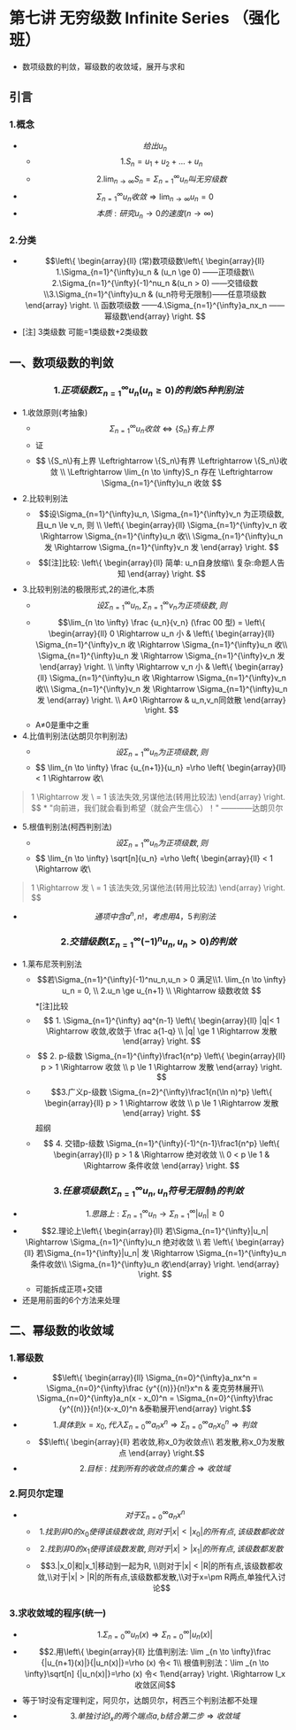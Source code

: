 # 第七讲 无穷级数 Infinite Series （强化班）
* 数项级数的判敛，幂级数的收敛域，展开与求和

## 引言
### 1.概念
* $$给出{u_n}$$
    * $$ 1. S_n=u_1+u_2+\dots+u_n $$
    * $$2. \lim_{n \to \infty}S_n = \Sigma_{n=1}^{\infty}u_n 叫无穷级数$$
* $$ \Sigma_{n=1}^{\infty}u_n 收敛 \Rightarrow  \lim_{n \to \infty}u_n = 0$$
* $$本质:研究u_n \to 0 的速度 (n \to \infty)$$

### 2.分类
*  $$\left\{ \begin{array}{ll} (常)数项级数\left\{ \begin{array}{ll} 1.\Sigma_{n=1}^{\infty}u_n & (u_n \ge 0)  ——正项级数\\ 2.\Sigma_{n=1}^{\infty}(-1)^nu_n &(u_n > 0) ——交错级数 \\3.\Sigma_{n=1}^{\infty}u_n & (u_n符号无限制)——任意项级数   \end{array} \right. \\ 函数项级数 ——4.\Sigma_{n=1}^{\infty}a_nx_n ——幂级数\end{array} \right. $$
* [注] 3类级数 可能=1类级数+2类级数

## 一、数项级数的判敛
### $$1.正项级数 \Sigma_{n=1}^{\infty}u_n (u_n \ge 0) 的判敛 5种判别法$$
* 1.收敛原则(考抽象)
    * $$\Sigma_{n=1}^{\infty}u_n 收敛 \Leftrightarrow \{S_n\}有上界 $$ 
    * 证
    * $$ \{S_n\}有上界  \Leftrightarrow  \{S_n\}有界 \Leftrightarrow \{S_n\}收敛  \\ \Leftrightarrow \lim_{n \to \infty}S_n 存在 \Leftrightarrow  \Sigma_{n=1}^{\infty}u_n 收敛 $$
* 2.比较判别法
    * $$设\Sigma_{n=1}^{\infty}u_n, \Sigma_{n=1}^{\infty}v_n 为正项级数, 且u_n \le v_n, 则 \\ \left\{ \begin{array}{ll} \Sigma_{n=1}^{\infty}v_n  收 \Rightarrow \Sigma_{n=1}^{\infty}u_n 收\\ \Sigma_{n=1}^{\infty}u_n 发 \Rightarrow \Sigma_{n=1}^{\infty}v_n 发    \end{array} \right.  $$
    * $$[注]比较: \left\{ \begin{array}{ll} 简单: u_n自身放缩\\ 复杂:命题人告知    \end{array} \right.  $$
* 3.比较判别法的极限形式,2的进化,本质
    * $$设\Sigma_{n=1}^{\infty}u_n, \Sigma_{n=1}^{\infty}v_n 为正项级数, 则$$
    * $$\lim_{n \to \infty} \frac {u_n}{v_n} (\frac 00 型) =  \left\{ \begin{array}{ll} 0 \Rightarrow u_n 小 & \left\{ \begin{array}{ll} \Sigma_{n=1}^{\infty}v_n  收 \Rightarrow \Sigma_{n=1}^{\infty}u_n 收\\ \Sigma_{n=1}^{\infty}u_n 发 \Rightarrow \Sigma_{n=1}^{\infty}v_n 发    \end{array} \right.  \\ \infty \Rightarrow v_n 小 &  \left\{ \begin{array}{ll} \Sigma_{n=1}^{\infty}u_n  收 \Rightarrow \Sigma_{n=1}^{\infty}v_n 收\\ \Sigma_{n=1}^{\infty}v_n 发 \Rightarrow \Sigma_{n=1}^{\infty}u_n 发    \end{array} \right.     \\ A≠0 \Rightarrow & u_n,v_n同敛散 \end{array} \right.  $$
    * A≠0是重中之重
* 4.比值判别法(达朗贝尔判别法)
    * $$设\Sigma_{n=1}^{\infty}u_n 为正项级数, 则$$
    * $$ \lim_{n \to \infty} \frac {u_{n+1}}{u_n}   =\rho \left\{ \begin{array}{ll} < 1 \Rightarrow  收\\ > 1 \Rightarrow  发  \\ = 1 该法失效,另谋他法(转用比较法)  \end{array} \right.  $$
    * "向前进，我们就会看到希望（就会产生信心）！" ————达朗贝尔
* 5.根值判别法(柯西判别法)
    * $$设\Sigma_{n=1}^{\infty}u_n 为正项级数, 则$$
    * $$ \lim_{n \to \infty} \sqrt[n]{u_n}   =\rho \left\{ \begin{array}{ll} < 1 \Rightarrow  收\\ > 1 \Rightarrow  发  \\ = 1 该法失效,另谋他法(转用比较法)  \end{array} \right.  $$

* $$通项中含a^n,n!，考虑用4，5判别法$$


### $$2.交错级数(\Sigma_{n=1}^{\infty}(-1)^nu_n,u_n > 0)的判敛$$
* 1.莱布尼茨判别法
    * $$若\Sigma_{n=1}^{\infty}(-1)^nu_n,u_n > 0 满足\\1. \lim_{n \to \infty} u_n = 0, \\ 2.u_n \ge u_{n+1} \\ \Rightarrow 级数收敛 $$
*[注]比较
    * $$ 1. \Sigma_{n=1}^{\infty} aq^{n-1} \left\{ \begin{array}{ll} |q|< 1 \Rightarrow 收敛,收敛于 \frac a{1-q} \\|q| \ge 1 \Rightarrow 发散 \end{array} \right. $$ 
    *  $$ 2. p-级数  \Sigma_{n=1}^{\infty}\frac1{n^p} \left\{ \begin{array}{ll} p > 1 \Rightarrow 收敛 \\p \le 1 \Rightarrow 发散 \end{array} \right. $$ 
    * $$3.广义p-级数  \Sigma_{n=2}^{\infty}\frac1{n(\ln n)^p} \left\{ \begin{array}{ll} p > 1 \Rightarrow 收敛 \\p \le 1 \Rightarrow 发散 \end{array} \right. $$ 超纲
    * $$ 4. 交错p-级数  \Sigma_{n=1}^{\infty}(-1)^{n-1}\frac1{n^p} \left\{ \begin{array}{ll} p > 1  & \Rightarrow 绝对收敛 \\ 0 < p \le 1 & \Rightarrow 条件收敛  \end{array} \right. $$ 

### $$3.任意项级数(\Sigma_{n=1}^{\infty}u_n,u_n符号无限制)的判敛$$
* $$1.思路上:\Sigma_{n=1}^{\infty}u_n \to \Sigma_{n=1}^{\infty}|u_n| \ge 0$$
* $$2.理论上\left\{ \begin{array}{ll} 若\Sigma_{n=1}^{\infty}|u_n| \Rightarrow \Sigma_{n=1}^{\infty}u_n 绝对收敛 \\ 若 \left\{ \begin{array}{ll} 若\Sigma_{n=1}^{\infty}|u_n| 发 \Rightarrow \Sigma_{n=1}^{\infty}u_n 条件收敛\\  \Sigma_{n=1}^{\infty}u_n 收\end{array} \right. \end{array} \right. $$ 
    * 可能拆成正项+交错 
* 还是用前面的6个方法来处理

## 二、幂级数的收敛域
### 1.幂级数
* $$\left\{ \begin{array}{ll} \Sigma_{n=0}^{\infty}a_nx^n = \Sigma_{n=0}^{\infty}\frac {y^{(n)}}{n!}x^n  & 麦克劳林展开\\ \Sigma_{n=0}^{\infty}a_n(x - x_0)^n = \Sigma_{n=0}^{\infty}\frac {y^{(n)}}{n!}(x-x_0)^n   &泰勒展开\end{array} \right.$$
* $$1.具体到x=x_0,代入\Sigma_{n=0}^{\infty}a_nx^n \Rightarrow \Sigma_{n=0}^{\infty}a_nx_0^n \Rightarrow 判敛$$
    * $$\left\{ \begin{array}{ll} 若收敛,称x_0为收敛点\\ 若发散,称x_0为发散点 \end{array} \right.$$
* $$2.目标:找到所有的收敛点的集合\Rightarrow 收敛域$$

### 2.阿贝尔定理
* $$对于\Sigma_{n=0}^{\infty}a_nx^n$$
    * $$1. 找到非0的x_0使得该级数收敛,则对于|x| < |x_0|的所有点,该级数都收敛$$
    * $$2. 找到非0的x_1使得该级数发散,则对于|x| > |x_1|的所有点,该级数都发散$$
    * $$3.|x_0|和|x_1|移动到一起为R, \\则对于|x| < |R|的所有点,该级数都收敛,\\对于|x| > |R|的所有点,该级数都发散,\\对于x=\pm R两点,单独代入讨论$$
    
### 3.求收敛域的程序(统一)
* $$1.\Sigma_{n=0}^{\infty}u_n(x) \Rightarrow \Sigma_{n=0}^{\infty}|u_n(x)|$$
* $$2.用\left\{ \begin{array}{ll} 比值判别法: \lim _{n \to \infty}\frac {|u_{n+1}(x)|}{|u_n(x)|}=\rho (x) 令< 1\\ 根值判别法：\lim _{n \to \infty}\sqrt[n] {|u_n(x)|}=\rho (x) 令< 1\end{array} \right. \Rightarrow I_x收敛区间$$
* 等于1时没有定理判定，阿贝尔，达朗贝尔，柯西三个判别法都不处理
* $$3.单独讨论I_x的两个端点a,b 结合第二步\Rightarrow 收敛域$$
 





    

